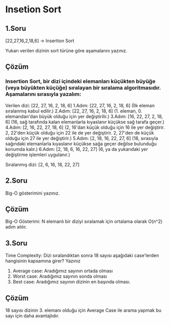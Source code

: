 # Insetion Sort
## 1.Soru
[22,27,16,2,18,6] -> Insertion Sort

Yukarı verilen dizinin sort türüne göre aşamalarını yazınız.
## Çözüm
### Insertion Sort, bir dizi içindeki elemanları küçükten büyüğe (veya büyükten küçüğe) sıralayan bir sıralama algoritmasıdır. Aşamalarını sırasıyla yazalım:

Verilen dizi: [22, 27, 16, 2, 18, 6]
1.Adım: [22, 27, 16, 2, 18, 6] (İlk eleman sıralanmış kabul edilir.)
2.Adım: [22, 27, 16, 2, 18, 6] (1. eleman, 0. elemandan'dan büyük olduğu için yer değiştirilir.)
3.Adım: [16, 22, 27, 2, 18, 6] (16, sağ tarafında kalan elemanlarla kıyaslanır küçükse sağ tarafa geçer.)
4.Adım: [2, 16, 22, 27, 18, 6] (2, 16'dan küçük olduğu için 16 ile yer değiştirir. 2, 22'den küçük olduğu için 22 ile de yer değiştirir. 2, 27'den de küçük olduğu için 27 ile yer değiştirir.)
5.Adım: [2, 18, 16, 22, 27, 6] (18, sırasıyla sağındaki elemanlarla kıyaslanır küçükse sağa geçer değilse bulunduğu konumda kalır.)
6.Adım: [2, 18, 6, 16, 22, 27] (6, ya da yukarıdaki yer değiştirme işlemleri uygulanır.)

Sıralanmış dizi: [2, 6, 16, 18, 22, 27]

## 2.Soru
Big-O gösterimini yazınız.
## Çözüm
Big-O Gösterimi: N elemanlı bir diziyi sıralamak için ortalama olarak O(n^2) adım atılır.

## 3.Soru
Time Complexity: Dizi sıralandıktan sonra 18 sayısı aşağıdaki case'lerden hangisinin kapsamına girer? Yazınız
1. Average case: Aradığımız sayının ortada olması
2. Worst case: Aradığımız sayının sonda olması
3. Best case: Aradığımız sayının dizinin en başında olması.

## Çözüm
18 sayısı dizinin 3. elemanı olduğu için Average Case ile arama yapmak bu sayı için daha avantajlıdır.

